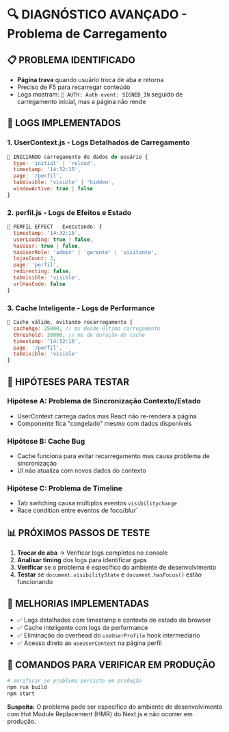 # 🔍 DIAGNÓSTICO AVANÇADO - Problema de Carregamento

## 📋 PROBLEMA IDENTIFICADO
- **Página trava** quando usuário troca de aba e retorna
- Preciso de F5 para recarregar conteúdo
- Logs mostram: `🔐 AUTH: Auth event: SIGNED_IN` seguido de carregamento inicial, mas a página não rende

## 🚀 LOGS IMPLEMENTADOS

### 1. **UserContext.js** - Logs Detalhados de Carregamento
```javascript
🚀 INICIANDO carregamento de dados do usuário {
  type: 'initial' | 'reload',
  timestamp: '14:32:15',
  page: '/perfil',
  tabVisible: 'visible' | 'hidden',
  windowActive: true | false
}
```

### 2. **perfil.js** - Logs de Efeitos e Estado
```javascript
🔄 PERFIL EFFECT - Executando: {
  timestamp: '14:32:15',
  userLoading: true | false,
  hasUser: true | false,
  hasUserRole: 'admin' | 'gerente' | 'visitante',
  lojasCount: 3,
  page: 'perfil',
  redirecting: false,
  tabVisible: 'visible',
  urlHasCode: false
}
```

### 3. **Cache Inteligente** - Logs de Performance
```javascript
💾 Cache válido, evitando recarregamento {
  cacheAge: 25000, // ms desde último carregamento
  threshold: 30000, // ms de duração do cache
  timestamp: '14:32:15',
  page: '/perfil',
  tabVisible: 'visible'
}
```

## 🎯 HIPÓTESES PARA TESTAR

### **Hipótese A: Problema de Sincronização Contexto/Estado**
- UserContext carrega dados mas React não re-rendera a página
- Componente fica "congelado" mesmo com dados disponíveis

### **Hipótese B: Cache Bug**
- Cache funciona para evitar recarregamento mas causa problema de sincronização
- UI não atualiza com novos dados do contexto

### **Hipótese C: Problema de Timeline**
- Tab switching causa múltiplos eventos `visibilitychange`
- Race condition entre eventos de foco/blur`

## 📊 PRÓXIMOS PASSOS DE TESTE

1. **Trocar de aba** → Verificar logs completos no console
2. **Analisar timing** dos logs para identificar gaps
3. **Verificar** se o problema é específico do ambiente de desenvolvimento
4. **Testar** se `document.visibilityState` e `document.hasFocus()` estão funcionando

## 🔧 MELHORIAS IMPLEMENTADAS

- ✅ Logs detalhados com timestamp e contexto de estado do browser
- ✅ Cache inteligente com logs de performance
- ✅ Eliminação do overhead do `useUserProfile` hook intermediário
- ✅ Acesso direto ao `useUserContext` na página perfil

## 📝 COMANDOS PARA VERIFICAR EM PRODUÇÃO

```bash
# Verificar se problema persiste em produção
npm run build
npm start
```

**Suspeita:** O problema pode ser específico do ambiente de desenvolvimento com Hot Module Replacement (HMR) do Next.js e não ocorrer em produção.

